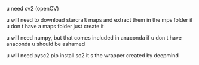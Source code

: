 u need cv2 (openCV)

u will need to download starcraft maps and extract them in the mps folder if u don t have a maps folder just create it

u will need numpy, but that comes included in anaconda if u don t have anaconda u should be ashamed

u will need pysc2 pip install sc2 it s the wrapper created by deepmind

